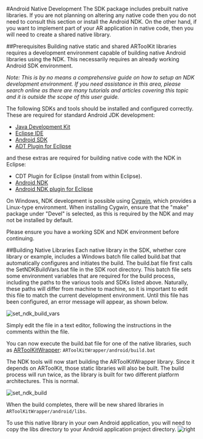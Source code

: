 #Android Native Development
The SDK package includes prebuilt native libraries. If you are not planning on altering any native code then you do not need to consult this section or install the Android NDK. On the other hand, if you want to implement part of your AR application in native code, then you will need to create a shared native library.

##Prerequisites
Building native static and shared ARToolKit libraries requires a development environment capable of building native Android libraries using the NDK. This necessarily requires an already working Android SDK environment.

*Note: This is by no means a comprehensive guide on how to setup an NDK development environment. If you need assistance in this area, please search online as there are many tutorials and articles covering this topic and it is outside the scope of this user guide.*

The following SDKs and tools should be installed and configured correctly. These are required for standard Android JDK development:

- [Java Development Kit][1]
- [Eclipse IDE][2]
- [Android SDK][3]
- [ADT Plugin for Eclipse][4]

and these extras are required for building native code with the NDK in Eclipse:

- CDT Plugin for Eclipse (install from within Eclipse).
- [Android NDK][5]
- [Android NDK plugin for Eclipse][6]

On Windows, NDK development is possible using [Cygwin][7], which provides a Linux-type environment. When installing Cygwin, ensure that the "make" package under "Devel" is selected, as this is required by the NDK and may not be installed by default.

Please ensure you have a working SDK and NDK environment before continuing.

##Building Native Libraries
Each native library in the SDK, whether core library or example, includes a Windows batch file called build.bat that automatically configures and initiates the build. The build.bat file first calls the SetNDKBuildVars.bat file in the SDK root directory. This batch file sets some environment variables that are required for the build process, including the paths to the various tools and SDKs listed above. Naturally, these paths will differ from machine to machine, so it is important to edit this file to match the current development environment. Until this file has been configured, an error message will appear, as shown below.

![set_ndk_build_vars][set_ndk_build_vars]

Simply edit the file in a text editor, following the instructions in the comments within the file.

You can now execute the build.bat file for one of the native libraries, such as [ARToolKitWrapper][android_developing]: `ARToolKitWrapper/android/build.bat`

The NDK tools will now start building the ARToolKitWrapper library. Since it depends on ARToolKit, those static libraries will also be built. The build process will run twice, as the library is built for two different platform architectures. This is normal.

![set_ndk_build][set_ndk_build]

When the build completes, there will be new shared libraries in `ARToolKitWrapper/android/libs`.

To use this native library in your own Android application, you will need to copy the libs directory to your Android application project directory. ![right][libs_directory]

[1]: http://www.oracle.com/technetwork/java/javase/downloads/index.html
[2]: http://www.eclipse.org/
[3]: http://developer.android.com/sdk/index.html
[4]: http://developer.android.com/sdk/eclipse-adt.html
[5]: http://developer.android.com/sdk/ndk/index.html
[6]: http://tools.android.com/recent/usingthendkplugin
[7]: http://www.cygwin.com
[android_developing]: Android:android_developing

[set_ndk_build_vars]: :set_ndk_build_vars.png
[set_ndk_build]: :set_ndk_build.png
[libs_directory]: :libs_directory.png

